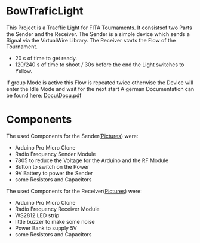 # BowTraficLight
This Project is a Tracffic Light for FITA Tournaments.
It consistsof two Parts the Sender and the Receiver.
The Sender is a simple device which sends a Signal via the VirtualWire Library.
The Receiver starts the Flow of the Tournament.
* 20 s of time to get ready.
* 120/240 s of time to shoot / 30s before the end the Light switches to Yellow.

If group Mode is active this Flow is repeated twice otherwise the Device will enter the Idle Mode and wait for the next start
A german Documentation can be found here: [Docu\Docu.pdf](https://github.com/sulkith/BowTraficLight/blob/master/Docu/Docu.pdf)

# Components
The used Components for the Sender([Pictures](https://github.com/sulkith/BowTraficLight/tree/master/Pictures/Sender)) were:
* Arduino Pro Micro Clone
* Radio Frequency Sender Module
* 7805 to reduce the Voltage for the Arduino and the RF Module
* Button to switch on the Power
* 9V Battery to power the Sender
* some Resistors and Capacitors

The used Components for the Receiver([Pictures](https://github.com/sulkith/BowTraficLight/tree/master/Pictures/Receiver)) were:
* Arduino Pro Micro Clone
* Radio Frequency Receiver Module
* WS2812 LED strip
* little buzzer to make some noise
* Power Bank to supply 5V
* some Resistors and Capacitors

